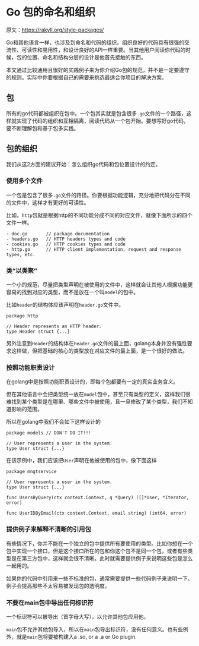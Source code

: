 # Go 包的命名和组织

原文：https://rakyll.org/style-packages/

Go和其他语言一样，也涉及到命名和代码的组织。组织良好的代码具有很强的交流性、可读性和易用性，和设计良好的API一样重要。当其他用户阅读你代码的时候，包的位置、命名和结构分层的设计是他首先接触的东西。

本文通过比较通用且很好的实践例子来为你介绍Go包的规范，并不是一定要遵守的规则。实际中你要根据自己的需要来挑选最适合你项目的解决方案。

## 包

所有的go代码都被组织在包中。一个包其实就是包含很多`.go`文件的一个路径，这样就实现了代码的组织和互相隔离，阅读代码从一个包开始。要想写好go代码，要不断理解包和基于包多实践。

## 包的组织

我们从这2方面的建议开始：怎么组织go代码和包位置设计的约定。

### 使用多个文件

一个包是包含了很多`.go`文件的路径。你要根据功能逻辑，充分地把代码分在不同的文件中，这样才有更好的可读性。

比如，`http`包就是根据http的不同功能分成不同的对应文件，就像下面所示的四个文件一样。

```
- doc.go       // package documentation
- headers.go   // HTTP headers types and code
- cookies.go   // HTTP cookies types and code
- http.go      // HTTP client implementation, request and response types, etc.
```

### 类“以类聚“

一个小的规范，尽量把类型声明在被使用的文件中，这样就会让其他人根据功能更容易的找到对应的类型，而不是放在一个叫`model`的包中。

比如`header`的结构体应该声明在`header.go`文件中。

```
package http

// Header represents an HTTP header.
type Header struct {...}
```

另外注意到`Header`的结构体在`header.go`文件的最上面，golang本身并没有强性要求这样做，但把基础的核心的类型放在对应文件的最上面，是一个很好的做法。

### 按照功能职责设计

在golang中是按照功能职责设计的，即每个包都要有一定的真实业务含义。

但在其他语言中会把类型统一放在`model`包中，甚至只有类型的定义，这样我们很难找到某个类型是在哪里、哪些文件中被使用，且一旦修改了某个类型，我们不知道影响的范围。

所以在golang中我们不会如下这样设计的

```
package models // DON'T DO IT!!!

// User represents a user in the system.
type User struct {...}
```

在该示例中，我们应该把`User`声明在他被使用的包中，像下面这样

```
package mngtservice

// User represents a user in the system.
type User struct {...}

func UsersByQuery(ctx context.Context, q *Query) ([]*User, *Iterator, error)

func UserIDByEmail(ctx context.Context, email string) (int64, error)
```

### 提供例子来解释不清晰的引用包

有些情况下，你并不能在一个独立的包中提供所有要使用的类型。比如你想在一个包中实现一个接口，但是这个接口所在的包和你这个包不是同一个包，或者有些类型是在第三方包中，这样就会很不清晰。此时就需要提供例子来说明这些包是怎么一起用的。

如果你的代码中引用来一些不标准的包，通常需要提供一些代码例子来说明一下。例子会提高那些不太容易被发现包的透明度。

### 不要在main包中导出任何标识符

一个标识符可以被导出（首字母大写），以允许其他包应用他。

`main`包不允许其他包导入，所以在`main`包导出标识符，没有任何意义。也有些例外，就是`main`包将要被构建入a .so, or a .a or Go plugin.
